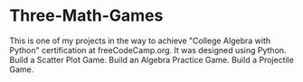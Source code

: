 # Three-Math-Games

This is one of my projects in the way to achieve "College Algebra with Python" certification at freeCodeCamp.org. It was designed using Python.
Build a Scatter Plot Game.
Build an Algebra Practice Game.
Build a Projectile Game.
